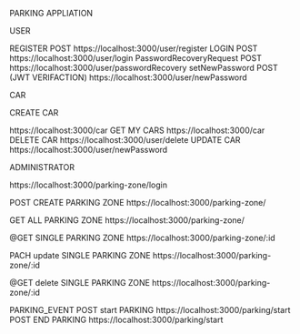 PARKING APPLIATION

USER

REGISTER   POST
https://localhost:3000/user/register
LOGIN   POST
https://localhost:3000/user/login
PasswordRecoveryRequest POST
https://localhost:3000/user/passwordRecovery
setNewPassword  POST (JWT VERIFACTION)
https://localhost:3000/user/newPassword


CAR 


CREATE CAR 

https://localhost:3000/car
GET MY CARS 
https://localhost:3000/car
DELETE CAR 
https://localhost:3000/user/delete
UPDATE CAR
https://localhost:3000/user/newPassword

ADMINISTRATOR

https://localhost:3000/parking-zone/login

POST CREATE PARKING ZONE
https://localhost:3000/parking-zone/

GET ALL PARKING ZONE
https://localhost:3000/parking-zone/

@GET SINGLE PARKING ZONE
https://localhost:3000/parking-zone/:id

PACH update SINGLE PARKING ZONE
https://localhost:3000/parking-zone/:id

@GET  delete SINGLE PARKING ZONE
https://localhost:3000/parking-zone/:id


PARKING_EVENT
POST start PARKING 
https://localhost:3000/parking/start
POST END PARKING
https://localhost:3000/parking/start